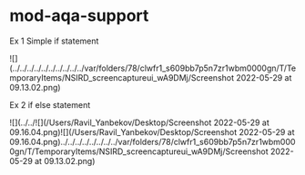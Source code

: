# mod-aqa-support
Ex 1 Simple if statement

![](../../../../../../../../../../var/folders/78/clwfr1_s609bb7p5n7zr1wbm0000gn/T/TemporaryItems/NSIRD_screencaptureui_wA9DMj/Screenshot 2022-05-29 at 09.13.02.png)

Ex 2 if else statement


![](../../![](/Users/Ravil_Yanbekov/Desktop/Screenshot 2022-05-29 at 09.16.04.png)![](/Users/Ravil_Yanbekov/Desktop/Screenshot 2022-05-29 at 09.16.04.png)../../../../../../../../var/folders/78/clwfr1_s609bb7p5n7zr1wbm0000gn/T/TemporaryItems/NSIRD_screencaptureui_wA9DMj/Screenshot 2022-05-29 at 09.13.02.png)
